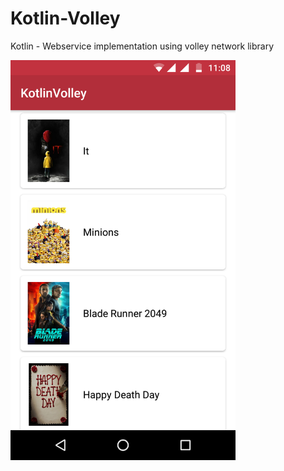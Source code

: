 # Kotlin-Volley
Kotlin - Webservice implementation using volley network library


<img src ="Screenshot.png" width="360" height="640">
